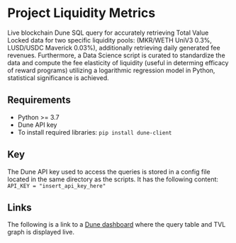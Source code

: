 # Project Liquidity Metrics
Live blockchain Dune SQL query for accurately retrieving Total Value Locked data for two specific liquidity pools: (MKR/WETH UniV3 0.3%, LUSD/USDC Maverick 0.03%),
additionally retrieving daily generated fee revenues. Furthermore, a Data Science script is curated to standardize
the data and compute the fee elasticity of liquidity (useful in determing efficacy of reward programs) utilizing a logarithmic regression model in Python, statistical significance is achieved.
## Requirements
- Python >= 3.7
- Dune API key
- To install required libraries: `pip install dune-client`
## Key
The Dune API key used to access the queries is stored in a config file located in the same directory as the scripts.
It has the following content:
`API_KEY = "insert_api_key_here"`
## Links
The following is a link to a [Dune dashboard](https://dune.com/hojka_analytics/tvl-analysis) where the query table and TVL graph is displayed live.

